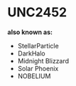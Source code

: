 # UNC2452

**also known as:**
- StellarParticle
- DarkHalo
- Midnight Blizzard
- Solar Phoenix
- NOBELIUM

